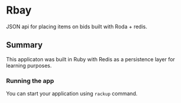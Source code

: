 # Rbay

JSON api for placing items on bids built with Roda + redis.

## Summary

This applicaton was built in Ruby with Redis as a persistence layer for learning purposes.

### Running the app

You can start your application using `rackup` command.
